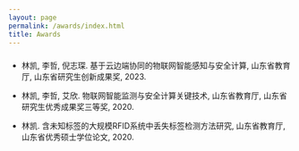 ```yaml
---
layout: page
permalink: /awards/index.html
title: Awards
---
```


<h3><font face="新罗马"></font></h3>


<ul>
  <li>林凯, 李哲, 倪志琛. 基于云边端协同的物联网智能感知与安全计算, 山东省教育厅, 山东省研究生创新成果奖, 2023.</li>
</ul>
<ul>
  <li>林凯, 李哲, 艾欣. 物联网智能监测与安全计算关键技术, 山东省教育厅, 山东省研究生优秀成果奖三等奖, 2020.</li>
</ul>
<ul>
  <li>林凯. 含未知标签的大规模RFID系统中丢失标签检测方法研究, 山东省教育厅, 山东省优秀硕士学位论文, 2020.</li>
</ul>


